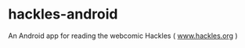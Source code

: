 hackles-android
===============

An Android app for reading the webcomic Hackles ( www.hackles.org )